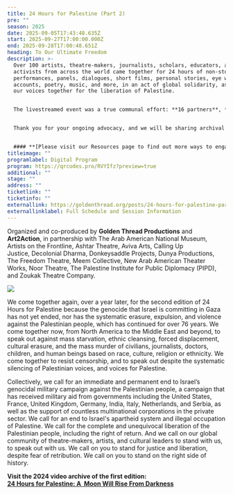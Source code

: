 ```yaml
---
title: 24 Hours for Palestine (Part 2)
pre: ""
season: 2025
date: 2025-09-05T17:43:48.635Z
start: 2025-09-27T17:00:00.000Z
end: 2025-09-28T17:00:48.651Z
heading: To Our Ultimate Freedom
description: >-
  Over 100 artists, theatre-makers, journalists, scholars, educators, and
  activists from across the world came together for 24 hours of non-stop
  performances, panels, dialogues, short films, personal stories, eye witness
  accounts, poetry, music, and more, in an act of global solidarity, as we raise
  our voices together for the liberation of Palestine.


  The livestreamed event was a true communal effort: **16 partners**, **93 presenters**, and **11 tech and producing staff**. And our audiences responded in kind! We are moved by the reach of the stream: **1,126 unique viewers** watched the offerings from **42 countries**!


  Thank you for your ongoing advocacy, and we will be sharing archival videos for most sessions! Look for that announcement via email and social media soon!


  #### **[P﻿lease visit our Resources page to find out more ways to engage, donate, and advocate.](https://goldenthread.org/posts/24-hours-for-palestine-part-2-resources/)**
titleimage: ""
programlabel: Digital Program
program: https://qrcodes.pro/RVYIfz?preview=true
additional: ""
stage: ""
address: ""
ticketlink: ""
ticketinfo: ""
externallink: https://goldenthread.org/posts/24-hours-for-palestine-part-2-sessions-1/
externallinklabel: Full Schedule and Session Information
---
```

Organized and co-produced by **Golden Thread Productions** and **Art2Action**, in partnership with The Arab American National Museum, Artists on the Frontline, Ashtar Theatre, Aviva Arts, Calling Up Justice, Decolonial Dharma, Donkeysaddle Projects, Dunya Productions, The Freedom Theatre, Meem Collective, New Arab American Theater Works, Noor Theatre, The Palestine Institute for Public Diplomacy (PIPD), and Zoukak Theatre Company.

![](https://ucarecdn.com/a00b8b75-d59f-4e53-a800-b9164f9923e4/)

We come together again, over a year later, for the second edition of 24 Hours for Palestine because the genocide that Israel is committing in Gaza has not yet ended, nor has the systematic erasure, expulsion, and violence against the Palestinian people, which has continued for over 76 years. We come together now, from North America to the Middle East and beyond, to speak out against mass starvation, ethnic cleansing, forced displacement, cultural erasure, and the mass murder of civilians, journalists, doctors, children, and human beings based on race, culture, religion or ethnicity. We come together to resist censorship, and to speak out despite the systematic silencing of Palestinian voices, and voices for Palestine. 

Collectively, we call for an immediate and permanent end to Israel’s genocidal military campaign against the Palestinian people, a campaign that has received military aid from governments including the United States, France, United Kingdom, Germany, India, Italy, Netherlands, and Serbia, as well as the support of countless multinational corporations in the private sector. We call for an end to Israel's apartheid system and illegal occupation of Palestine. We call for the complete and unequivocal liberation of the Palestinian people, including the right of return. And we call on our global community of theatre-makers, artists, and cultural leaders to stand with us, to speak out with us. We call on you to stand for justice and liberation, despite fear of retribution. We call on you to stand on the right side of history.

**Visit the 2024 video archive of the first edition:** \
**[24 Hours for Palestine: A  Moon Will Rise From Darkness](http://howlround.com/happenings/24-hours-palestine-moon-will-rise-darkness)**